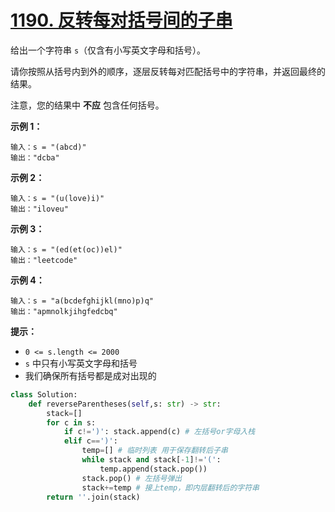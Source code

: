 # [1190. 反转每对括号间的子串](https://leetcode-cn.com/problems/reverse-substrings-between-each-pair-of-parentheses/)

给出一个字符串 `s`（仅含有小写英文字母和括号）。

请你按照从括号内到外的顺序，逐层反转每对匹配括号中的字符串，并返回最终的结果。

注意，您的结果中 **不应** 包含任何括号。 

**示例 1：**

```
输入：s = "(abcd)"
输出："dcba"
```

**示例 2：**

```
输入：s = "(u(love)i)"
输出："iloveu"
```

**示例 3：**

```
输入：s = "(ed(et(oc))el)"
输出："leetcode"
```

**示例 4：**

```
输入：s = "a(bcdefghijkl(mno)p)q"
输出："apmnolkjihgfedcbq"
```

**提示：**

- `0 <= s.length <= 2000`
- `s` 中只有小写英文字母和括号
- 我们确保所有括号都是成对出现的



```python
class Solution:
    def reverseParentheses(self,s: str) -> str:
        stack=[]
        for c in s:
            if c!=')': stack.append(c) # 左括号or字母入栈
            elif c==')': 
                temp=[] # 临时列表 用于保存翻转后子串
                while stack and stack[-1]!='(': 
                    temp.append(stack.pop())
                stack.pop() # 左括号弹出
                stack+=temp # 接上temp，即内层翻转后的字符串
        return ''.join(stack)
```

